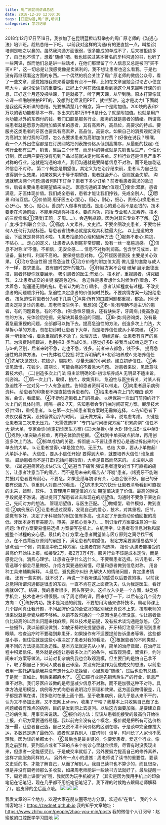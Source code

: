 ```yaml
---
title: 周广原昆明讲课总结
date: 2018-12-20 12:00:30
tags: [口腔沟通,周广原,培训]
categories: 学习记录
---
```

2018年12月17日至18日，我参加了在昆明蓝橙齿科举办的周广原老师的《沟通心法》培训班。趁热总结一下吧。
以前我对这样的沟通(有的更直接一点，叫接诊)培训是嗤之以鼻的。虽然我沟通方面很弱，很多能成的单成不了，后来被拒绝多了，自己也不慌了，想着"随缘"吧。我也趁买过某本著名的牙科沟通的书，也听了一些网课，然而他们总是讲一些话术，在他们那里留了个人信息又总是被问"买不买VIP"，这一切总是让我感觉像是卖某利的，我不想让患者也这么看我。于是也没有再继续看这方面的东西。一个偶然的机会关注了周广原老师的微信公众号，看了一些文章，感觉她跟我原来看那些有点不一样，比如在文章里她会讨论占小便宜吃大亏，会讨论读书的重要性。正好上个月在微信里看到她这个月来昆明开课的消息，正好这个月还没报啥课，于是就报了。听了两天课，从早到晚。原本打算像其它课一样啪啪啪拍PPT的，没想到老师没用PPT，就坐那讲。这才是功力!
下面就是我这两天听课的总结。先要搞清楚几个概念，第一个是附加值。200块的表和2万块的表功能都基本一样，多出来的那1万9千8是什么？就是附加值。也就是用户为功能以外的东西付的钱。我们口腔是服务行业，服务的就是患者的情绪。所谓高端患者就是愿意为高附加值买单的患者，其有高素养，高品位，高要求的特点。要服务这类患者的牙医也要具有高素养，高品位，高要求。如果自己的消费观就没有为高附加值付费的习惯，怎么去要求患者为高附加值付费？(好像在说我？嘿嘿，我一个人外出住宿都是在订房网站把列表按价格从低到高排序，从最低的找起)
任何行业都有生产，销售，售后三个环节，而牙科的特点就是先销售后生产，个性化订制。因此用户要在没有见到产品以前就决定付账买单。牙科行业还是信息严重不对称的行业。这就是沟通的难点。我们沟通就是要降低信息不对称，而不是加剧这种信息不对称。
第二个概念是期望值。其定义为在治疗结束前，患者认为自己应该得到什么效果。如果效果大于等于期望值，患者就会开心，否则就会失望。
沟通就解决两个问题:患者何时下订单？患者下多少订单？前者看患者需求的急迫性，后者主要由患者期望值来决定。
医患沟通的正确价值观:①使命:双赢。患者满意，牙医体现价值。我们成全患者，患者才能让我们挣钱。先成全别人。②愿景:和谐互信。③价值观:用牙医五心(爱心，用心，耐心，细心，责任心)换患者三心(开心，安心，贴心)。善良的人做事有底线。是走心的爱心而不是走钱的。技术要走在沟通前面，不能用沟通弥补技术。要练内功，包括:专业和人文素养。技术的三度修炼:①深度(正畸，牙周……)，会遇到瓶颈。因为对其它专业不了解。②广度:多学科联合会诊。③高度:人文素养，文史哲。不要企图改变患者，不要给任何人任何行为贴标签。帮患者省钱未必就是实现其利益最大化。
以上是道的方面，下面就是具体的术啦。
1.患者拒绝的心理和破解方法:
①服务不走心:尴尬，不贴心……
走心的定义，让患者从头到尾非常舒服，没有一丝一毫尴尬感。
②信息不对称:听不懂，不相信，无安全感……
信息不对称利润高。包含学习成本，新设备，新材料，利润不高的。
要保持信息对称。
③怀疑医德医技
主要是关心效果。
④治疗急迫性弱
提高急迫性
⑤治疗价格的附加值太高
做儿童的套路与成人不一样，要求更高。
要有随时空杯的能力。
⑥怀疑方案不合理
破解
展示医德医技，患者怀疑你就要展示。
吸引患者的医生:有爱心，技术好，重视患者，讲究细节。
2.让患者成交的关键:提高急迫性。
急迫性是患者想什么时候治疗(着急，不太着急，能遥遥无期的拖)。患者认为的治疗顺序。
患者认知程度有过程。不改变患者的问题顺序开始。急迫性决定患者的价值何时兑换。不要病情方案一起报给患者。
按急迫性将患者分为如下几类
①A类:所有的口腔问题都重视，都急。(例:牙周炎定期复诊的患者。周老师没举例子，我想的)
②B+类:有明确不适主诉的患者，有的问题着急，有的不急。(例:急性牙髓炎，还有缺失牙，牙周病。)提高急迫性的方法，先体验后挖掘，先解决其最急迫的问题。
③B-类:纯咨询类，没有最着急最重视的问题，全部都可以拖下去。提高急迫性的方法，创造多次上门法，大单拆小单的方法，勿在初诊时让患者下大单，而是培养信任或从小单突破。
④C类:一听到价格，着急重视的也不急了。处理方法，随缘送客，让患者有尊严的离开。勿浪费时间跟进，也别把B-类当成C类。(感觉好多B-被我当成C给送走了)
c与b-的区别，后者来时不急，走也不急，钱多。前者来去都急，钱不多。
提高急迫性的具体方法。
(一)先体验后挖掘
将主诉明确的B+初诊培养成A
先培养信任
①先解决见效快，花钱少，周期短，尽量无痛的小问题。建立初步信任。
②再谈见效慢，花钱少，周期长，可能会痛的不着急大问题。
对患者来说，见效意味着技术好。
(二)创造多次上门法
将主诉明确的B-初诊培养成A
无明显不适主诉，纯咨询。
①第一次上门，取模，拍片，收集资料。
急迫性与医生有关，对某人有急迫性不一定对另一个人有急迫性。告知患者资料可以带走。
②向患者展示病例资料。
给患者的印象都不是直接告诉患者的。
③给患者再次上门的理由:谈方案，会诊，看蜡型。
④不断创造患者上门的机会。
a.确保第一次出门前预约好下次上门的具体时间，间隔一般2-7天。告知患者会专门抽时间研究方案。展示技术好(忙碌)，重视患者。
b.在第一次告知患者看方案时无需做选择。
c.告知患者下次仅仅看方案，没预留做治疗的时间。
当天做方案，草率，说考虑考虑。
关键是让患者第二次来无压力。"无需做选择"
"专门抽时间研究方案""积累病例"
信任不大:拆大单，专家会诊(肯定初诊医生方案)
(三)大单拆小单
大B-转化成B+或中单B-
①找到小单突破点拆单，再用先体验后挖掘。
②找到中单突破点拆单，再用创造多次上门法。
③拆单成功的关键，拆彻底
a.不要让患者担心是通过拆出来的小单去钓大单。
b.让患者觉得小单是独立的。无压力。
总结
大单，要从小单做起!大单拆小单。
大信任，要从小信任开始!
要得到大单，就要培养大信任!
谁急谁输。
鼓励患者而不是打击(包括间接指责)，大单是自然而然来的。
关注别人感受。
(四)逃避痛苦追求快乐法
①逃避当下痛苦:强调患者遭受的当下可直视的痛苦，让患者注意当下的痛苦，而不是用未来的痛苦去"吓唬"患者。(烤瓷牙不能磁共振)对患者要有耐心，不要急。如果业绩与初诊有关，心态会很不好。自己的牙要有说服力。尊重别人对自己的看法。
②追求未来的快乐:让患者清晰看到可直视的未来，蜡型，软件。
3.管理用户期望值的方法
期望值决定了价值。最高的游说手段就是不游说。通过提问了解患者过去和现在的期望值。沟通时不要急于表达自己，先问对方的想法。
管理期望值，与医生匹配。
①做蜡型，软件模拟，做到直视
②病例展示
③让患者通过观察，发现自己的爱心，技术，对其重视，细节。感觉有多好，决定了牙科服务的附加值有多高，也决定了牙医劳动价值回报的高低。牙医本身有审美能力，审美，是核心竞争力……
制订治疗方案要注意的一些问题:
治疗方案要易懂易选择
方案要写在纸上。白纸黑字。让患者有信息对称和掌握整个过程的安心感。最佳的治疗方案:在患者期望值与医疗原则之间寻找平衡点。在不违背医疗原则的前提下，满足患者的期望值。
制定方案要易懂易选择关键点:画一个圈，包含高中低三种方案，让患者在圈内选择。
报价:从患者能接受的最高价开始往上报，如接受2万，报2万3万4万。服务行业不该是成本定价，而是感觉定价。消费心理学。让患者在乎什么选什么，不要替患者选择。告诉患者，不管选哪个都会尽量做好。介绍方案要通俗易懂，尽量和患者做到信息对称。
用各种工具来辅助解释。
4.最后，避免医疗纠纷
先解决人的情绪问题，肯定患者情绪。
还有一些实例，就不说了。再说一下我听课后的感受以后要做的事。
以前我总觉得所谓沟通都是很虚的东西，一直不肯在这上面费功夫，认为我是医生，看好病就OK了。结果，我的患者很少，回头客更少。这样收入少是一个方面，缺乏练手机会，技术也进步得很慢。听了周老师的课，回来想了一下，以后有这几个努力方向：
①练好内功。技术是沟通的前提，不要想用沟通来弥补技术。周老师课上几个提问真让我汗颜，不同品牌价位的全瓷冠的区别我还真说不上来，按周老师的话来说就是卖瓷块都不够格。以前不敢沟通的一个原因也是心里没底，怕让患者做价比较高的以后出问题来找麻烦。所以技术是前提，没有技术谈沟通是忽悠。
②一些细节，我以前都没做到，如放牙椅时先提醒患者，开牙椅灯注意不要照到患者眼睛，检查治疗时不要碰到非患牙，如果操作有不适要提前告诉患者等等。这些都是小事，但往往就是这些小事决定了患者对我的看法。
③根据患者的不同类型，用不同的方法提高其急迫性。基本方法就是先从小单，简单的治疗做起，在治疗过程中积累信任。另外就是创造让患者多次上门的条件，如取观测模，留资料，约时间来听方案等做法。以前对复杂病例我也会取观测模，但主要目的是怕自己拿不下，取了模自己下来问人或者自己琢磨，并没有把这作为促成成交的想法。以前患者用一些托辞拒绝我并没有想什么办法挽留，心里想着“随缘”，过后也没有总结，于是就一直如此，到后来都麻木了。
④口腔行业是先销售后生产的行业，信息严重不对称。我们牙医应该做的是尽量减少信息不对称，而不是加强这种不对称。具体方法是用模型，病例等方式向患者说明治疗原理和效果。这方面我做得很差，几乎都是靠嘴在讲，顶多临时在纸上画个图。至于收集病例，我几乎是从来不干的，认为又不参加比赛，又不去网上show，收集了干啥？我基本上只收集自己做了出问题或者有难点的病例，目的是发到网上去提问。以后这方面要加强，是要建立自己的病例库，用事实来说话。
⑤报价的方法：应该从患者能接受的最高价开始往上报，介绍方案要通俗易懂。我以前完全没有这个概念，报价就是把所有可选价格报一遍，让患者自己选，自己又说不清不同价格的区别在哪。于是谈单完全像撞大运，多数还是选了最低的。或者就是靠别人（咨询师）谈单，时间长了人家也不愿理我，因为谈的单都太小。
⑥最后也是最关键的，你要爱患者，爱这个行业。像我之前那样，要到饭点或者下班的点来个初诊心里就会很烦，尽管有时没表现出来，但患者一定能感受到，于是成交率就低了。另外要努力提高自己的修养素养，这样才能服务同样的人。
另外有一点小的遗憾：周老师说了读书的重要性，要读文史哲的书，才能了解自己，从而了解别人。我自己读书也不算少的，而且很杂，但是并没有周老师那么多收获，如果周老师能讲一些读书方法就好了。最后提醒一下，周老师上课很“凶”哦，我就因为玩手机被说了（其实是因为我用手机上的印象笔记在记笔记，现在几乎都不用纸笔记笔记了。我下课的时候跑去跟周老师解释了），脸皮薄的坐后面点哦。
![](https://zymblog-1258069789.cos.ap-chengdu.myqcloud.com/blog0063-zgykmjk/01.jpg)
![](https://zymblog-1258069789.cos.ap-chengdu.myqcloud.com/blog0063-zgykmjk/02.jpg)
![](https://zymblog-1258069789.cos.ap-chengdu.myqcloud.com/blog0063-zgykmjk/03.jpg)

我发文章的三个地方，欢迎大家在朋友圈等地方分享，欢迎点“在看”。
我的个人博客地址：https://zwdnet.github.io
我的知乎文章地址： https://www.zhihu.com/people/zhao-you-min/posts
我的微信个人订阅号：赵瑜敏的口腔医学学习园地
![](https://zymblog-1258069789.cos.ap-chengdu.myqcloud.com/other/wx.jpg)